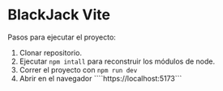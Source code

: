 # BlackJack Vite

Pasos para ejecutar el proyecto:
1. Clonar repositorio.
2. Ejecutar ```npm intall``` para reconstruir los módulos de node.
3. Correr el proyecto con ```npm run dev```
4. Abrir en el navegador ````https://localhost:5173```